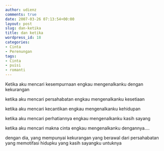 ```yaml
---
author: udienz
comments: true
date: 2007-03-26 07:13:54+00:00
layout: post
slug: dan-ketika
title: dan ketika
wordpress_id: 18
categories:
- Cinta
- Perenungan
tags:
- Cinta
- puisi
- romanti
---
```


Ketika aku mencari kesempurnaan
engkau mengenalkanku dengan kekurangan

ketika aku mencari persahabatan
engkau mengenalkanku kesetiaan

ketika aku mencari kecantikan
engkau mengenalkanku kehidupan

ketika aku mencari perhatiannya
engkau mengenalkanku kasih sayang

ketika aku mencari makna cinta
engkau mengenalkanku dengannya....

dengan dia,
yang mempunyai kekurangan
yang berawal dari persahabatan
yang memotifasi hidupku
yang kasih sayangku untuknya
